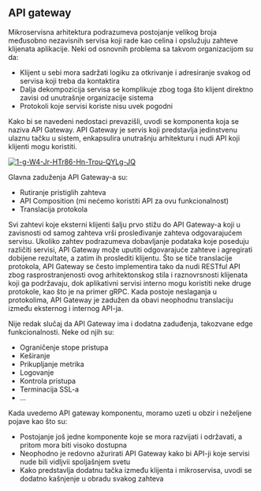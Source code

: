 ## API gateway

Mikroservisna arhitektura podrazumeva postojanje velikog broja međusobno nezavisnih servisa koji rade kao celina i opslužuju zahteve klijenata aplikacije. Neki od osnovnih problema sa takvom organizacijom su da:

- Klijent u sebi mora sadržati logiku za otkrivanje i adresiranje svakog od servisa koji treba da kontaktira
- Dalja dekompozicija servisa se komplikuje zbog toga što klijent direktno zavisi od unutrašnje organizacije sistema
- Protokoli koje servisi koriste nisu uvek pogodni

Kako bi se navedeni nedostaci prevazišli, uvodi se komponenta koja se naziva API Gateway. API Gateway je servis koji predstavlja jedinstvenu ulaznu tačku u sistem, enkapsulira unutrašnju arhitekturu i nudi API koji klijenti mogu koristiti.

<a href="https://ibb.co/KsdyYYn"><img src="https://i.ibb.co/GMyPXXm/1-g-W4-Jr-HTr86-Hn-Trou-QYLg-JQ.webp" alt="1-g-W4-Jr-HTr86-Hn-Trou-QYLg-JQ" border="0"></a>

Glavna zaduženja API Gateway-a su:

- Rutiranje pristiglih zahteva
- API Composition (mi nećemo koristiti API za ovu funkcionalnost)
- Translacija protokola

Svi zahtevi koje eksterni klijenti šalju prvo stižu do API Gateway-a koji u zavisnosti od samog zahteva vrši prosleđivanje zahteva odgovarajućem servisu. Ukoliko zahtev podrazumeva dobavljanje podataka koje poseduju različiti servisi, API Gateway može uputiti odgovarajuće zahteve i agregirati dobijene rezultate, a zatim ih proslediti klijentu. Što se tiče translacije protokola, API Gateway se često implementira tako da nudi RESTful API zbog rasprostranjenosti ovog arhitektonskog stila i raznovrsnosti klijenata koji ga podržavaju, dok aplikativni servisi interno mogu koristiti neke druge protokole, kao što je na primer gRPC. Kada postoje neslaganja u protokolima, API Gateway je zadužen da obavi neophodnu translaciju između eksternog i internog API-ja. 

Nije redak slučaj da API Gateway ima i dodatna zaduđenja, takozvane edge funkcionalnosti. Neke od njih su:

- Ograničenje stope pristupa
- Keširanje
- Prikupljanje metrika
- Logovanje
- Kontrola pristupa
- Terminacija SSL-a
- ...

Kada uvedemo API gateway komponentu, moramo uzeti u obzir i neželjene pojave kao što su:

- Postojanje još jedne komponente koje se mora razvijati i održavati, a pritom mora biti visoko dostupna
- Neophodno je redovno ažurirati API Gateway kako bi API-ji koje servisi nude bili vidljvii spoljašnjem svetu
- Kako predstavlja dodatnu tačka između klijenta i mikroservisa, uvodi se dodatno kašnjenje u obradu svakog zahteva
